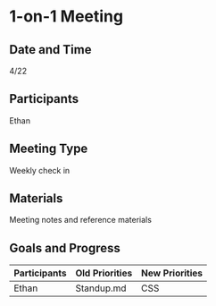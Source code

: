 # 1-on-1 Meeting
## Date and Time
4/22

## Participants
Ethan
## Meeting Type
Weekly check in

## Materials
Meeting notes and reference materials

## Goals and Progress
| Participants | Old Priorities | New Priorities |
| ----------- | ----------- | ----------- |
| Ethan | Standup.md | CSS |
